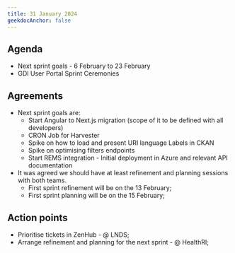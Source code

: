 ```yaml
---
title: 31 January 2024
geekdocAnchor: false
---
```

<!--
SPDX-FileCopyrightText: 2024 PNED G.I.E.

SPDX-License-Identifier: CC-BY-4.0
-->

## Agenda
- Next sprint goals - 6 February to 23 February
- GDI User Portal Sprint Ceremonies

## Agreements
- Next sprint goals are:
  - Start Angular to Next.js migration (scope of it to be defined with all developers)
  - CRON Job for Harvester
  - Spike on how to load and present URI language Labels in CKAN
  - Spike on optimising filters endpoints
  - Start REMS integration - Initial deployment in Azure and relevant API documentation
- It was agreed we should have at least refinement and planning sessions with both teams.
  - First sprint refinement will be on the 13 February;
  - First sprint planning will be on the 15 February;

## Action points
- Prioritise tickets in ZenHub - @ LNDS;
- Arrange refinement and planning for the next sprint - @ HealthRI;